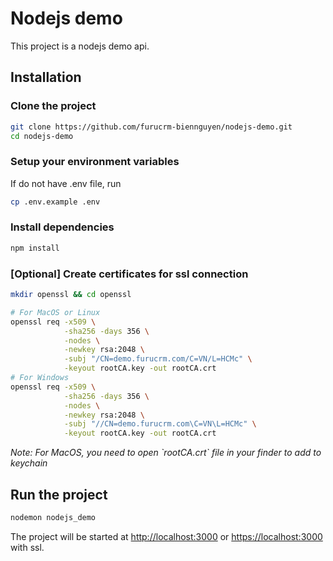 # Nodejs demo

This project is a nodejs demo api.

## Installation

### Clone the project
```bash
git clone https://github.com/furucrm-biennguyen/nodejs-demo.git
cd nodejs-demo
```
### Setup your environment variables
If do not have .env file, run

```bash
cp .env.example .env
```

### Install dependencies
```bash
npm install
```

### [Optional] Create certificates for ssl connection
```bash
mkdir openssl && cd openssl

# For MacOS or Linux
openssl req -x509 \
            -sha256 -days 356 \
            -nodes \
            -newkey rsa:2048 \
            -subj "/CN=demo.furucrm.com/C=VN/L=HCMc" \
            -keyout rootCA.key -out rootCA.crt
# For Windows
openssl req -x509 \
            -sha256 -days 356 \
            -nodes \
            -newkey rsa:2048 \
            -subj "//CN=demo.furucrm.com\C=VN\L=HCMc" \
            -keyout rootCA.key -out rootCA.crt
```
<i>
Note: For MacOS, you need to open `rootCA.crt` file in your finder to add to keychain
</i>


## Run the project
```bash
nodemon nodejs_demo
``` 

The project will be started at <a target="_blank" href="http://localhost:3000">http://localhost:3000</a> or  <a target="_blank" href="https://localhost:3000">https://localhost:3000</a> with ssl.